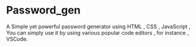 # Password_gen
A Simple yet powerful password generator using HTML , CSS , JavaScript , You can simply use it by using various popular code editors , for instance , VSCode.
